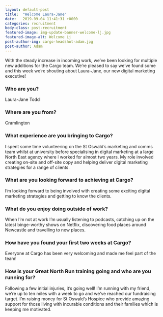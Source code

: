 ```yaml
---
layout: default-post
title:  "Welcome Laura-Jane"
date:   2019-09-04 11:41:31 +0000
categories: recruitment
body-class: post-recruitment
featured-image: img-update-banner-welcome-lj.jpg
featured-image-alt: Welcome Lj
post-author-img: cargo-headshot-adam.jpg
post-author: Adam
---
```


  <p>With the steady increase in incoming work, we’ve been looking for multiple new additions for the Cargo team. We’re pleased to say we’ve found some and this week we’re shouting about Laura-Jane, our new digital marketing executive!</p>

  <h3>Who are you?</h3>
  <p>Laura-Jane Todd</p>

  <h3>Where are you from?</h3>
  <p>Cramlington</p>

  <h3>What experience are you bringing to Cargo?</h3>
  <p>I spent some time volunteering on the St Oswald’s marketing and comms team whilst at university before specialising in digital marketing at a large North East agency where I worked for almost two years. My role involved creating on-site and off-site copy and helping deliver digital marketing strategies for a range of clients.</p>

  <h3>What are you looking forward to achieving at Cargo?</h3>

  <p>I’m looking forward to being involved with creating some exciting digital marketing strategies and getting to know the clients.</p>

  <h3>What do you enjoy doing outside of work?</h3>

  <p>When I’m not at work I’m usually listening to podcasts, catching up on the latest binge-worthy shows on Netflix, discovering food places around Newcastle and travelling to new places.</p>

  <h3>How have you found your first two weeks at Cargo?</h3>

  <p>Everyone at Cargo has been very welcoming and made me feel part of the team!</p>

  <h3>How is your Great North Run training going and who are you running for?</h3>

  <p>Following a few initial injuries, it’s going well! I’m running with my friend, we’re up to ten miles with a week to go and we’ve reached our fundraising target. I’m raising money for St Oswald’s Hospice who provide amazing support for those living with incurable conditions and their families which is keeping me motivated.</p>
